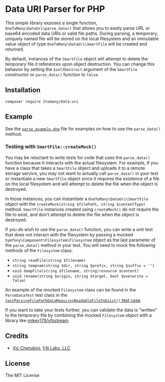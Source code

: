 # Data URI Parser for PHP
This simple library exposes a single function, `OneToMany\DataUri\parse_data()` that allows you to easily parse URL or base64 encoded data URIs or valid file paths. During parsing, a temporary, uniquely named file will be stored on the local filesystem and an immutable value object of type `OneToMany\DataUri\SmartFile` will be created and returned.

By default, instances of the `SmartFile` object will attempt to delete the temporary file it references upon object destruction. You can change this behavior by setting the `$selfDestruct` argument of the `SmartFile` constructor or `parse_data()` function to `false`.

## Installation
```
composer require 1tomany/data-uri
```

## Example
See the [`parse_example.php`](https://github.com/1tomany/data-uri/blob/main/examples/parse_example.php) file for examples on how to use the `parse_data()` method.

### Testing with `SmartFile::createMock()`
You may be reluctant to write tests for code that uses the `parse_data()` function because it interacts with the actual filesystem. For example, if you have a class that takes a `SmartFile` object and uploads it to a remote storage service, you may not want to actually call `parse_data()` in your test or instantiate a new `SmartFile` object since it requires the existence of a file on the local filesystem and will attempt to delete the file when the object is destroyed.

In those instances, you can instantiate a `OneToMany\DataUri\SmartFile` object with the `createMock(string $filePath, string $contentType)` method. `SmartFile` instances created using `createMock()` do not require the file to exist, and don't attempt to delete the file when the object is destroyed.

If you _do_ wish to use the `parse_data()` function, you can write a unit test that does not interact with the filesystem by passing a mocked `Symfony\Component\Filesystem\Filesystem` object as the last parameter of the `parse_data()` method in your test. You will need to mock the following methods of the `Filesystem` class:

- `string readFile(string $filename)`
- `string tempnam(string $dir, string $prefix, string $suffix = '')`
- `void dumpFile(string $filename, string|resource $content)`
- `void rename(string $origin, string $target, bool $overwrite = false)`

An example of the mocked `Filesystem` class can be found in the `ParseDataTest` test class in the [`testParsingFilePathDataRequiresReadableFileToExist()` test case](https://github.com/1tomany/data-uri/blob/main/tests/ParseDataTest.php#L93).

If you want to take your tests further, you can validate the data is "written" to the temporary file by combining the mocked `Filesystem` object with a library like [mikey179/vfsstream](https://packagist.org/packages/mikey179/vfsstream).

## Credits
- [Vic Cherubini](https://github.com/viccherubini), [1:N Labs, LLC](https://1tomany.com)

## License
The MIT License
